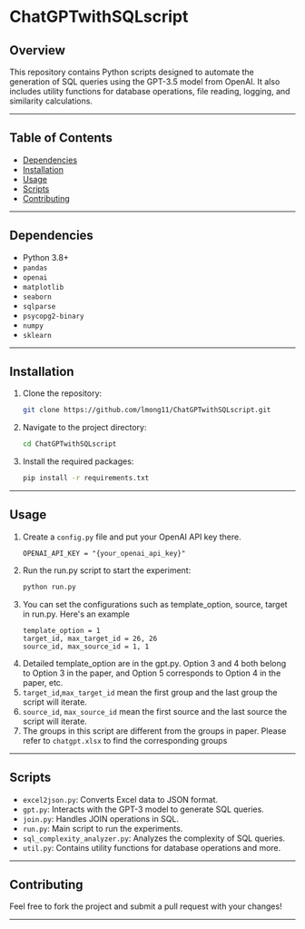 # ChatGPTwithSQLscript

## Overview

This repository contains Python scripts designed to automate the generation of SQL queries using the GPT-3.5 model from OpenAI. It also includes utility functions for database operations, file reading, logging, and similarity calculations.

---

## Table of Contents

- [Dependencies](#dependencies)
- [Installation](#installation)
- [Usage](#usage)
- [Scripts](#scripts)
- [Contributing](#contributing)

---

## Dependencies

- Python 3.8+
- `pandas`
- `openai`
- `matplotlib`
- `seaborn`
- `sqlparse`
- `psycopg2-binary`
- `numpy`
- `sklearn`

---

## Installation

1. Clone the repository:
    ```bash
    git clone https://github.com/lmong11/ChatGPTwithSQLscript.git
    ```
2. Navigate to the project directory:
    ```bash
    cd ChatGPTwithSQLscript
    ```
3. Install the required packages:
    ```bash
    pip install -r requirements.txt
    ```

---

## Usage

1. Create a `config.py` file and put your OpenAI API key there.
    ```
    OPENAI_API_KEY = "{your_openai_api_key}"
    ```
2. Run the run.py script to start the experiment:
    ```bash
    python run.py
    ```
3. You can set the configurations such as template_option, source, target in run.py. Here's an example
    ```
    template_option = 1
    target_id, max_target_id = 26, 26
    source_id, max_source_id = 1, 1
    ```
4. Detailed template_option are in the gpt.py. Option 3 and 4 both belong to Option 3 in the paper, and Option 5 corresponds to Option 4 in the paper, etc.
5. `target_id`,`max_target_id` mean the first group and the last group the script will iterate.
6. `source_id`, `max_source_id` mean the first source and the last source the script will iterate.
7. The groups in this script are different from the groups in paper. Please refer to `chatgpt.xlsx` to find the corresponding groups

---

## Scripts

- `excel2json.py`: Converts Excel data to JSON format.
- `gpt.py`: Interacts with the GPT-3 model to generate SQL queries.
- `join.py`: Handles JOIN operations in SQL.
- `run.py`: Main script to run the experiments.
- `sql_complexity_analyzer.py`: Analyzes the complexity of SQL queries.
- `util.py`: Contains utility functions for database operations and more.

---

## Contributing

Feel free to fork the project and submit a pull request with your changes!

---


